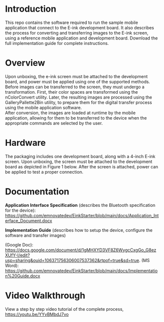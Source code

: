 # Introduction 
This repo contains the software required to run the sample mobile application that connect to the E-ink development board.   It also describes the process for converting and transferring images to the E-ink screen, using a reference mobile application and development board.   Download the full implementation guide for complete instructions.

# Overview
Upon unboxing, the e-ink screen must be attached to the development board, and power must be applied using one of the supported methods.
Before images can be transferred to the screen, they must undergo a transformation.  First, their color spaces are transformed using the nColorConvert utility.  Later, the resulting images are processed using the GalleryPallette2Bin utility, to prepare them for the digital transfer process using the mobile application software.   
After conversion, the images are loaded at runtime by the mobile application, allowing for them to be transferred to the device when the appropriate commands are selected by the user.

# Hardware 
The packaging includes one development board, along with a 4-inch E-ink screen.  Upon unboxing, the screen must be attached to the development board as depicted in Figure 1 below.  After the screen is attached, power can be applied to test a proper connection.

# Documentation 
**Application Interface Specification** (describes the Bluetooth specification for the device): https://github.com/emnovatedev/EinkStarter/blob/main/docs/Application_Interface_Document.docx

**Implementation Guide** (describes how to setup the device, configure the software and transfer images)

(Google Doc): https://docs.google.com/document/d/1gMHXYD3VF8Z6WygcCxgGo_G8ezXUfY-I/edit?usp=sharing&ouid=106371756306007537362&rtpof=true&sd=true.
(MS Word): https://github.com/emnovatedev/EinkStarter/blob/main/docs/Implementation%20Guide.docx 

# Video Walkthrough 
View a step by step video tutorial of the complete process, https://youtu.be/YYvBMbdJ7vo
